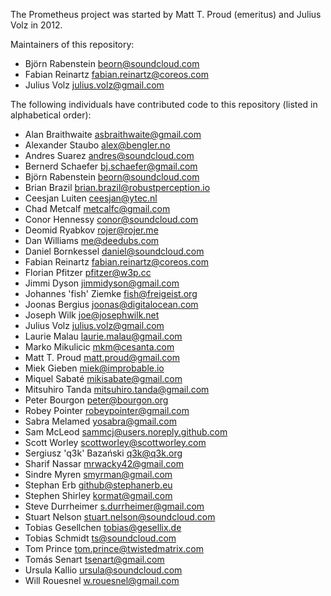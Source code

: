 The Prometheus project was started by Matt T. Proud (emeritus) and
Julius Volz in 2012.

Maintainers of this repository:

* Björn Rabenstein <beorn@soundcloud.com>
* Fabian Reinartz <fabian.reinartz@coreos.com>
* Julius Volz <julius.volz@gmail.com>

The following individuals have contributed code to this repository
(listed in alphabetical order):

* Alan Braithwaite <asbraithwaite@gmail.com>
* Alexander Staubo <alex@bengler.no>
* Andres Suarez <andres@soundcloud.com>
* Bernerd Schaefer <bj.schaefer@gmail.com>
* Björn Rabenstein <beorn@soundcloud.com>
* Brian Brazil <brian.brazil@robustperception.io>
* Ceesjan Luiten <ceesjan@ytec.nl>
* Chad Metcalf <metcalfc@gmail.com>
* Conor Hennessy <conor@soundcloud.com>
* Deomid Ryabkov <rojer@rojer.me>
* Dan Williams <me@deedubs.com>
* Daniel Bornkessel <daniel@soundcloud.com>
* Fabian Reinartz <fabian.reinartz@coreos.com>
* Florian Pfitzer <pfitzer@w3p.cc>
* Jimmi Dyson <jimmidyson@gmail.com>
* Johannes 'fish' Ziemke <fish@freigeist.org>
* Joonas Bergius <joonas@digitalocean.com>
* Joseph Wilk <joe@josephwilk.net>
* Julius Volz <julius.volz@gmail.com>
* Laurie Malau <laurie.malau@gmail.com>
* Marko Mikulicic <mkm@cesanta.com>
* Matt T. Proud <matt.proud@gmail.com>
* Miek Gieben <miek@improbable.io>
* Miquel Sabaté <mikisabate@gmail.com>
* Mitsuhiro Tanda <mitsuhiro.tanda@gmail.com>
* Peter Bourgon <peter@bourgon.org>
* Robey Pointer <robeypointer@gmail.com>
* Sabra Melamed <yosabra@gmail.com>
* Sam McLeod <sammcj@users.noreply.github.com>
* Scott Worley <scottworley@scottworley.com>
* Sergiusz 'q3k' Bazański <q3k@q3k.org>
* Sharif Nassar <mrwacky42@gmail.com>
* Sindre Myren <smyrman@gmail.com>
* Stephan Erb <github@stephanerb.eu>
* Stephen Shirley <kormat@gmail.com>
* Steve Durrheimer <s.durrheimer@gmail.com>
* Stuart Nelson <stuart.nelson@soundcloud.com>
* Tobias Gesellchen <tobias@gesellix.de>
* Tobias Schmidt <ts@soundcloud.com>
* Tom Prince <tom.prince@twistedmatrix.com>
* Tomás Senart <tsenart@gmail.com>
* Ursula Kallio <ursula@soundcloud.com>
* Will Rouesnel <w.rouesnel@gmail.com>
